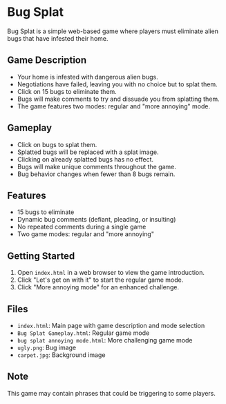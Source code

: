 # Bug Splat

Bug Splat is a simple web-based game where players must eliminate alien bugs that have infested their home.

## Game Description

- Your home is infested with dangerous alien bugs.
- Negotiations have failed, leaving you with no choice but to splat them.
- Click on 15 bugs to eliminate them.
- Bugs will make comments to try and dissuade you from splatting them.
- The game features two modes: regular and "more annoying" mode.

## Gameplay

- Click on bugs to splat them.
- Splatted bugs will be replaced with a splat image.
- Clicking on already splatted bugs has no effect.
- Bugs will make unique comments throughout the game.
- Bug behavior changes when fewer than 8 bugs remain.

## Features

- 15 bugs to eliminate
- Dynamic bug comments (defiant, pleading, or insulting)
- No repeated comments during a single game
- Two game modes: regular and "more annoying"

## Getting Started

1. Open `index.html` in a web browser to view the game introduction.
2. Click "Let's get on with it" to start the regular game mode.
3. Click "More annoying mode" for an enhanced challenge.

## Files

- `index.html`: Main page with game description and mode selection
- `Bug Splat Gameplay.html`: Regular game mode
- `bug splat annoying mode.html`: More challenging game mode
- `ugly.png`: Bug image
- `carpet.jpg`: Background image

## Note

This game may contain phrases that could be triggering to some players.
